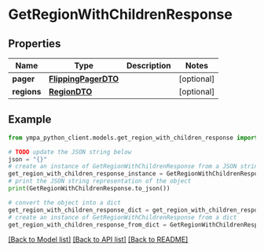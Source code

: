 # GetRegionWithChildrenResponse


## Properties

Name | Type | Description | Notes
------------ | ------------- | ------------- | -------------
**pager** | [**FlippingPagerDTO**](FlippingPagerDTO.md) |  | [optional] 
**regions** | [**RegionDTO**](RegionDTO.md) |  | [optional] 

## Example

```python
from ympa_python_client.models.get_region_with_children_response import GetRegionWithChildrenResponse

# TODO update the JSON string below
json = "{}"
# create an instance of GetRegionWithChildrenResponse from a JSON string
get_region_with_children_response_instance = GetRegionWithChildrenResponse.from_json(json)
# print the JSON string representation of the object
print(GetRegionWithChildrenResponse.to_json())

# convert the object into a dict
get_region_with_children_response_dict = get_region_with_children_response_instance.to_dict()
# create an instance of GetRegionWithChildrenResponse from a dict
get_region_with_children_response_from_dict = GetRegionWithChildrenResponse.from_dict(get_region_with_children_response_dict)
```
[[Back to Model list]](../README.md#documentation-for-models) [[Back to API list]](../README.md#documentation-for-api-endpoints) [[Back to README]](../README.md)



